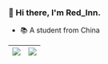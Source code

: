 ### 👋 Hi there, I'm Red_lnn.

- 📚 A student from China

| <a href="https://www.redlnn.top"><img align="center" src="https://github-readme-stats.vercel.app/api?username=Redlnn&show_icons=true&include_all_commits=true&count_private=true&theme=buefy&hide_border=true" /></a> | <a href="https://www.redlnn.top"><img align="center" src="https://github-readme-stats.vercel.app/api/top-langs/?username=Redlnn&layout=compact&theme=buefy&hide_border=true" /></a> |
| ------------- | ------------- |
